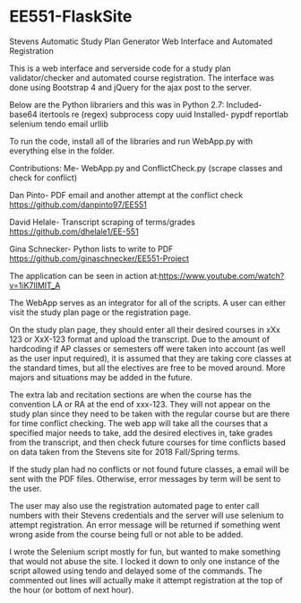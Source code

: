 # EE551-FlaskSite
Stevens Automatic Study Plan Generator Web Interface and Automated Registration

This is a web interface and serverside code for a study plan validator/checker and automated course registration.
The interface was done using Bootstrap 4 and jQuery for the ajax post to the server. 

Below are the Python librariers and this was in Python 2.7:
Included-
	base64
	itertools
	re (regex)
	subprocess
	copy
	uuid
Installed-
	pypdf
	reportlab
	selenium
	tendo
	email
	urllib
	
To run the code, install all of the libraries and run WebApp.py with everything else in the folder.

Contributions:
Me- WebApp.py and ConflictCheck.py (scrape classes and check for conflict)

Dan Pinto- PDF email and another attempt at the conflict check
https://github.com/danpinto97/EE551

David Helale- Transcript scraping of terms/grades 
https://github.com/dhelale1/EE-551

Gina Schnecker- Python lists to write to PDF
https://github.com/ginaschnecker/EE551-Project

The application can be seen in action at:https://www.youtube.com/watch?v=1iK7lIMIT_A

The WebApp serves as an integrator for all of the scripts. A user can either visit the study plan page or the registration page.

On the study plan page, they should enter all their desired courses in xXx 123 or XxX-123 format and upload the transcript. Due to the amount of hardcoding if AP classes or semesters off were taken into account (as well as the user input required), it is assumed that they are taking core classes at the standard times, but all the electives are free to be moved around. More majors and situations may be added in the future.

The extra lab and recitation sections are when the course has the convention LA or RA at the end of xxx-123. They will not appear on the study plan since they need to be taken with the regular course but are there for time conflict checking.
The web app will take all the courses that a specified major needs to take, add the desired electives in, take grades from the transcript, and then check future courses for time conflicts based on data taken from the Stevens site for 2018 Fall/Spring terms.

If the study plan had no conflicts or not found future classes, a email will be sent with the PDF files. Otherwise, error messages by term will be sent to the user.

The user may also use the registration automated page to enter call numbers with their Stevens credentials and the server will use selenium to attempt registration. An error message will be returned if something went wrong aside from the course being full or not able to be added.

I wrote the Selenium script mostly for fun, but wanted to make something that would not abuse the site. I locked it down to only one instance of the script allowed using tendo and delayed some of the commands. The commented out lines will actually make it attempt registration at the top of the hour (or bottom of next hour).
